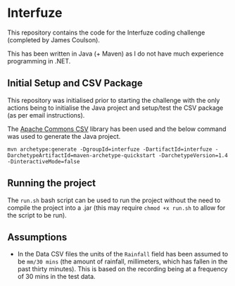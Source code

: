 # Interfuze

This repository contains the code for the Interfuze coding challenge (completed by James Coulson).

This has been written in Java (+ Maven) as I do not have much experience programming in .NET.

## Initial Setup and CSV Package

This repository was initialised prior to starting the challenge with the only actions being to initialise the Java project and setup/test the CSV package (as per email instructions).

The [Apache Commons CSV](https://commons.apache.org/proper/commons-csv/) library has been used and the below command was used to generate the Java project.

```
mvn archetype:generate -DgroupId=interfuze -DartifactId=interfuze -DarchetypeArtifactId=maven-archetype-quickstart -DarchetypeVersion=1.4 -DinteractiveMode=false
```

## Running the project

The `run.sh` bash script can be used to run the project without the need to compile the project into a .jar (this may require `chmod +x run.sh` to allow for the script to be run).

## Assumptions

- In the Data CSV files the units of the `Rainfall` field has been assumed to be `mm/30 mins` (the amount of rainfall, millimeters, which has fallen in the past thirty minutes). This is based on the recording being at a frequency of 30 mins in the test data.